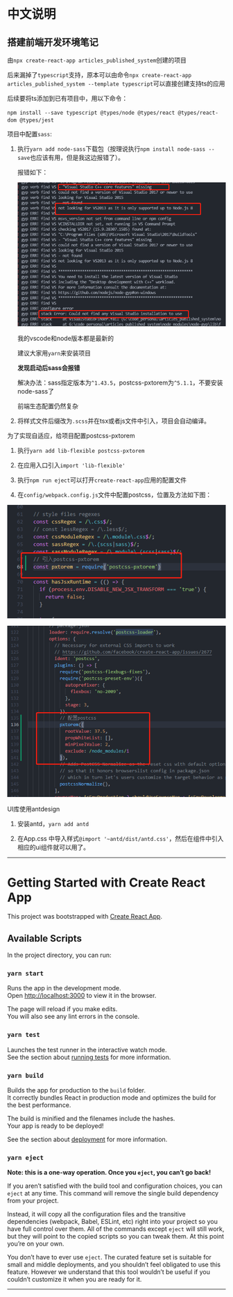
# 中文说明

## 搭建前端开发环境笔记

由`npx create-react-app articles_published_system`创建的项目

后来漏掉了`typescript`支持，原本可以由命令`npx create-react-app articles_published_system --template typescript`可以直接创建支持ts的应用

后续要将ts添加到已有项目中，用以下命令：

`npm install --save typescript @types/node @types/react @types/react-dom @types/jest`

项目中配置`sass`:

1. 执行`yarn add node-sass`下载包（按理说执行`npm install node-sass --save`也应该有用，但是我这边报错了）。

    报错如下：

    ![npm安装sass报错](./imgs/err.png)

    我的vscode和node版本都是最新的

    建议大家用`yarn`来安装项目

    **发现启动后sass会报错**

    解决办法：sass指定版本为`^1.43.5`，postcss-pxtorem为`^5.1.1`，不要安装node-sass了

    前端生态配置仍然复杂

2. 将样式文件后缀改为`.scss`并在tsx或者js文件中引入，项目会自动编译。

为了实现自适应，给项目配置postcss-pxtorem

1. 执行`yarn add lib-flexible postcss-pxtorem`

2. 在应用入口引入`import 'lib-flexible'`

3. 执行`npm run eject`可以打开`create-react-app`应用的配置文件

4. 在`config/webpack.config.js`文件中配置postcss，位置及方法如下图：

![引入postcss](./imgs/postcss.png)

![配置postcss](./imgs/postcss2.png)

UI库使用antdesign

1. 安装antd，`yarn add antd`

2. 在App.css 中导入样式`@import '~antd/dist/antd.css'`，然后在组件中引入相应的ui组件就可以用了。

---

# Getting Started with Create React App

This project was bootstrapped with [Create React App](https://github.com/facebook/create-react-app).

## Available Scripts

In the project directory, you can run:

### `yarn start`

Runs the app in the development mode.\
Open [http://localhost:3000](http://localhost:3000) to view it in the browser.

The page will reload if you make edits.\
You will also see any lint errors in the console.

### `yarn test`

Launches the test runner in the interactive watch mode.\
See the section about [running tests](https://facebook.github.io/create-react-app/docs/running-tests) for more information.

### `yarn build`

Builds the app for production to the `build` folder.\
It correctly bundles React in production mode and optimizes the build for the best performance.

The build is minified and the filenames include the hashes.\
Your app is ready to be deployed!

See the section about [deployment](https://facebook.github.io/create-react-app/docs/deployment) for more information.

### `yarn eject`

**Note: this is a one-way operation. Once you `eject`, you can’t go back!**

If you aren’t satisfied with the build tool and configuration choices, you can `eject` at any time. This command will remove the single build dependency from your project.

Instead, it will copy all the configuration files and the transitive dependencies (webpack, Babel, ESLint, etc) right into your project so you have full control over them. All of the commands except `eject` will still work, but they will point to the copied scripts so you can tweak them. At this point you’re on your own.

You don’t have to ever use `eject`. The curated feature set is suitable for small and middle deployments, and you shouldn’t feel obligated to use this feature. However we understand that this tool wouldn’t be useful if you couldn’t customize it when you are ready for it.

---

